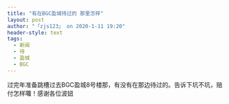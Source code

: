```yaml
---
title: "有在BGC盈城待过的 那里怎样"
layout: post
author: "「zjs123」 on 2020-1-11 19:20"
header-style: text
tags:
  - 新闻
  - 待
  - 盈城
  - BGC
---
```


<head></head>
<body>
  过完年准备跳槽过去BGC盈城8号楼那，有没有在那边待过的。告诉下坑不坑，赔付怎样囖！感谢各位波妞
 <br>
</body>


